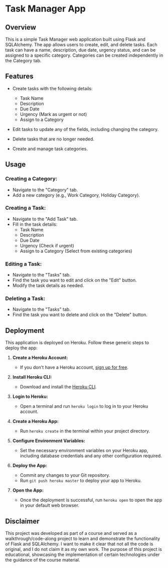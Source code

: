 # Task Manager App

## Overview

This is a simple Task Manager web application built using Flask and SQLAlchemy. The app allows users to create, edit, and delete tasks. Each task can have a name, description, due date, urgency status, and can be assigned to a specific category. Categories can be created independently in the Category tab.

## Features

- Create tasks with the following details:
  - Task Name
  - Description
  - Due Date
  - Urgency (Mark as urgent or not)
  - Assign to a Category

- Edit tasks to update any of the fields, including changing the category.

- Delete tasks that are no longer needed.

- Create and manage task categories.

## Usage

### Creating a Category:

- Navigate to the "Category" tab.
- Add a new category (e.g., Work Category, Holiday Category).

### Creating a Task:

- Navigate to the "Add Task" tab.
- Fill in the task details:
  - Task Name
  - Description
  - Due Date
  - Urgency (Check if urgent)
  - Assign to a Category (Select from existing categories)

### Editing a Task:

- Navigate to the "Tasks" tab.
- Find the task you want to edit and click on the "Edit" button.
- Modify the task details as needed.

### Deleting a Task:

- Navigate to the "Tasks" tab.
- Find the task you want to delete and click on the "Delete" button.

## Deployment

This application is deployed on Heroku. Follow these generic steps to deploy the app:

1. **Create a Heroku Account:**
   - If you don't have a Heroku account, [sign up for free](https://signup.heroku.com/).

2. **Install Heroku CLI:**
   - Download and install the [Heroku CLI](https://devcenter.heroku.com/articles/heroku-cli).

3. **Login to Heroku:**
   - Open a terminal and run `heroku login` to log in to your Heroku account.

4. **Create a Heroku App:**
   - Run `heroku create` in the terminal within your project directory.

5. **Configure Environment Variables:**
   - Set the necessary environment variables on your Heroku app, including database credentials and any other configuration required.

6. **Deploy the App:**
   - Commit any changes to your Git repository.
   - Run `git push heroku master` to deploy your app to Heroku.

7. **Open the App:**
   - Once the deployment is successful, run `heroku open` to open the app in your default web browser.

## Disclaimer

This project was developed as part of a course and served as a walkthrough/code-along project to learn and demonstrate the functionality of Flask and SQLAlchemy. I want to make it clear that not all the code is original, and I do not claim it as my own work. The purpose of this project is educational, showcasing the implementation of certain technologies under the guidance of the course material.
